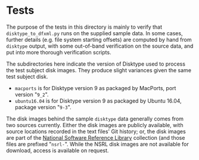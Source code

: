 # Tests

The purpose of the tests in this directory is mainly to verify that `disktype_to_dfxml.py` runs on the supplied sample data.  In some cases, further details (e.g. file system starting offsets) are computed by hand from `disktype` output, with some out-of-band verification on the source data, and put into more thorough verification scripts.

The subdirectories here indicate the version of Disktype used to process the test subject disk images.  They produce slight variances given the same test subject disk.
* `macports` is for Disktype version 9 as packaged by MacPorts, port version "`9_2`".
* `ubuntu16.04` is for Disktype version 9 as packaged by Ubuntu 16.04, package version "`9-3`".

The disk images behind the sample `disktype` data generally comes from two sources currently.  Either the disk images are publicly available, with source locations recorded in the text files' Git history; or, the disk images are part of the [National Software Reference Library](https://www.nsrl.nist.gov/) collection (and those files are prefixed "`nsrl-`".  While the NSRL disk images are not available for download, access is available on request.
